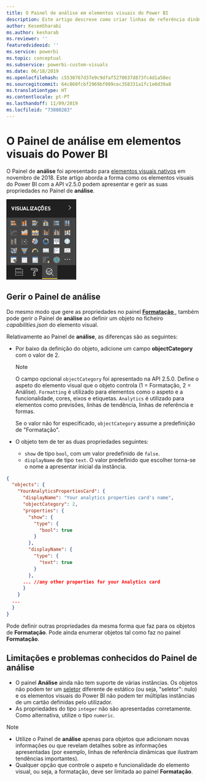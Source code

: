 ```yaml
---
title: O Painel de análise em elementos visuais do Power BI
description: Este artigo descreve como criar linhas de referência dinâmicas em elementos visuais do Power BI.
author: KesemSharabi
ms.author: kesharab
ms.reviewer: ''
featuredvideoid: ''
ms.service: powerbi
ms.topic: conceptual
ms.subservice: powerbi-custom-visuals
ms.date: 06/18/2019
ms.openlocfilehash: c5530767d37e9c9dfaf5270037d873fc4d1a58ec
ms.sourcegitcommit: 64c860fcbf2969bf089cec358331a1fc1e0d39a8
ms.translationtype: HT
ms.contentlocale: pt-PT
ms.lasthandoff: 11/09/2019
ms.locfileid: "73880283"
---
```

# <a name="the-analytics-pane-in-power-bi-visuals"></a>O Painel de análise em elementos visuais do Power BI

O Painel de **análise** foi apresentado para [elementos visuais nativos](https://docs.microsoft.com/power-bi/desktop-analytics-pane) em novembro de 2018.
Este artigo aborda a forma como os elementos visuais do Power BI com a API v2.5.0 podem apresentar e gerir as suas propriedades no Painel de **análise**.

![O Painel de análise](./media/visualization-pane-analytics-tab.png)

## <a name="manage-the-analytics-pane"></a>Gerir o Painel de análise

Do mesmo modo que gere as propriedades no painel [**Formatação** ](https://docs.microsoft.com/power-bi/developer/visuals/custom-visual-develop-tutorial-format-options), também pode gerir o Painel de **análise** ao definir um objeto no ficheiro *capabilities.json* do elemento visual.

Relativamente ao Painel de **análise**, as diferenças são as seguintes:

* Por baixo da definição do objeto, adicione um campo **objectCategory** com o valor de 2.

    > [!NOTE]
    > O campo opcional `objectCategory` foi apresentado na API 2.5.0. Define o aspeto do elemento visual que o objeto controla (1 = Formatação, 2 = Análise). `Formatting` é utilizado para elementos como o aspeto e a funcionalidade, cores, eixos e etiquetas. `Analytics` é utilizado para elementos como previsões, linhas de tendência, linhas de referência e formas.
    >
    > Se o valor não for especificado, `objectCategory` assume a predefinição de "Formatação".

* O objeto tem de ter as duas propriedades seguintes:
    * `show` de tipo `bool`, com um valor predefinido de `false`.
    * `displayName` de tipo `text`. O valor predefinido que escolher torna-se o nome a apresentar inicial da instância.

```json
{
  "objects": {
    "YourAnalyticsPropertiesCard": {
      "displayName": "Your analytics properties card's name",
      "objectCategory": 2,
      "properties": {
        "show": {
          "type": {
            "bool": true
          }
        },
        "displayName": {
          "type": {
            "text": true
          }
        },
      ... //any other properties for your Analytics card
      }
    }
  ...
  }
}
```

Pode definir outras propriedades da mesma forma que faz para os objetos de **Formatação**. Pode ainda enumerar objetos tal como faz no painel **Formatação**.

## <a name="known-limitations-and-issues-of-the-analytics-pane"></a>Limitações e problemas conhecidos do Painel de análise

* O painel **Análise** ainda não tem suporte de várias instâncias. Os objetos não podem ter um [seletor](https://microsoft.github.io/PowerBI-visuals/docs/concepts/objects-and-properties/#selector) diferente de estático (ou seja, "seletor": nulo) e os elementos visuais do Power BI não podem ter múltiplas instâncias de um cartão definidas pelo utilizador.
* As propriedades do tipo `integer` não são apresentadas corretamente. Como alternativa, utilize o tipo `numeric`.

> [!NOTE]
> * Utilize o Painel de **análise** apenas para objetos que adicionam novas informações ou que revelam detalhes sobre as informações apresentadas (por exemplo, linhas de referência dinâmicas que ilustram tendências importantes).
> * Qualquer opção que controle o aspeto e funcionalidade do elemento visual, ou seja, a formatação, deve ser limitada ao painel **Formatação**.
